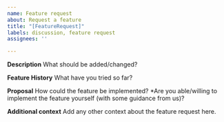 ```yaml
---
name: Feature request
about: Request a feature
title: "[FeatureRequest]"
labels: discussion, feature request
assignees: ''

---
```


**Description**
What should be added/changed?

**Feature History**
What have you tried so far?

**Proposal**
How could the feature be implemented? 
*Are you able/willing to implement the feature yourself (with some guidance from us)?

**Additional context**
Add any other context about the feature request here.
